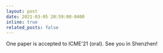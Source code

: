 ```yaml
---
layout: post
date: 2021-03-05 20:59:00-0400
inline: true
related_posts: false
---
```


One paper is accepted to ICME'21 (oral). See you in Shenzhen! 
